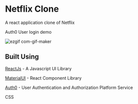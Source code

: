 # Netflix Clone

A react application clone of Netflix

Auth0 User login demo

![ezgif com-gif-maker](https://user-images.githubusercontent.com/44646134/139727635-b02f61f8-591b-4c47-bf6a-eb4d0324a6ec.gif)



## Built Using

[ReactJs](https://reactjs.org/) - A Javascript UI Library 

[MaterialUI](https://https://mui.com/) - React Component Library

[Auth0](https://auth0.com/) - User Authentication and Authorization Platform Service

CSS
